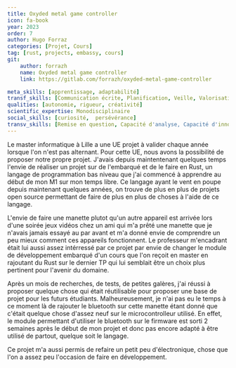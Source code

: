 ```yaml
---
title: Oxyded metal game controller
icon: fa-book 
year: 2023
order: 7
author: Hugo Forraz
categories: [Projet, Cours]
tag: [rust, projects, embassy, cours]
git: 
    author: forrazh
    name: Oxyded metal game controller
    link: https://gitlab.com/forrazh/oxyded-metal-game-controller

meta_skills: [apprentissage, adaptabilité] 
transf_skills: [Communication écrite, Planification, Veille, Valorisation, Informatique]
qualities: [autonomie, rigueur, créativité]
scientific_expertise: Monodisciplinaire 
social_skills: [curiosité,  persévérance]
transv_skills: [Remise en question, Capacité d'analyse, Capacité d'innovation, Formuler un problème, Elaborer des solutions, Esprit critique]
---
```


Le master informatique à Lille a une UE projet à valider chaque année lorsque l'on n'est pas alternant. Pour cette UE, nous avons la possibilité de proposer notre propre projet. 
J'avais depuis maintentenant quelques temps l'envie de réaliser un projet sur de l'embarqué et de le faire en Rust, un langage de programmation bas niveau que j'ai commencé à apprendre au début de mon M1 sur mon temps libre.
Ce langage ayant le vent en poupe depuis maintenant quelques années, on trouve de plus en plus de projets open source permettant de faire de plus en plus de choses à l'aide de ce langage. 

L'envie de faire une manette plutot qu'un autre appareil est arrivée lors d'une soirée jeux vidéos chez un ami qui m'a prêté une manette que je n'avais jamais essayé au par avant et m'a donné envie de comprendre un peu mieux comment ces appareils fonctionnent.
Le professeur m'encadrant était lui aussi assez intérressé par ce projet par envie de changer le module de développement embarqué d'un cours que l'on reçoit en master en rajoutant du Rust sur le dernier TP qui lui semblait être un choix plus pertinent pour l'avenir du domaine.

Après un mois de recherches, de tests, de petites galères, j'ai réussi à proposer quelque chose qui était réutilisable pour proposer une base de projet pour les futurs étudiants. Malheureusement, je n'ai pas eu le temps à ce moment là de rajouter le bluetooth sur cette manette étant donné que c'était quelque chose d'assez neuf sur le microcontrolleur utilisé. En effet, le module permettant d'utiliser le bluetooth sur le firmware est sorti 2 semaines après le début de mon projet et donc pas encore adapté à être utilisé de partout, quelque soit le langage. 

Ce projet m'a aussi permis de refaire un petit peu d'électronique, chose que l'on a assez peu l'occasion de faire en développement.


<!-- ### Description de l’activité

Contexte dans lequel vous avez exercé cette activité (entreprise, institution, association, secteur, taille, etc.) : Academique

Dans quel but avez-vous exercé cette activité ? : Valider un projet universitaire + Finir de se former au Rust + decouverte sur de l'embarqué

Décrivez de façon détaillée cette activité (il ne s’agit pas de décrire ce que vous auriez dû faire mais ce que vous avez fait réellement) : Realisation du programme d'une manette permettant de jouer à des jeux vidéos

Moyens (matériels, financiers, humains), outils, instruments, procédures, méthodes, techniques utilisés: 
- materiels : Raspberry Pi 4, Raspberry Pico, Rust, Git, Embassy, imprimante 3D (coque de la manette)
- humains : encadrement par un professeur
- techniques : retroingénierie de manettes, suivi des bonnes pratiques de developpement pour mon materiel

Pouvez-vous expliquer une situation-problème que vous avez eu à résoudre et la manière dont vous avez procédé ? Reussir à flasher correctement la board. Pour regler ces difficultés, il a fallu beaucoup travailler sur la chaine de compilation et sortir un Raspberry Pi servant d'intermediaire.

### Auto-évaluation

Qu’avez-vous particulièrement réussi ? Qu’avez-vous aimé ? : 
- La decouverte du milieu
- Un projet qui me faisait assez envie
- Donner envie à mon encadrant de passer ce projet dans un cours

Qu’est-ce qui vous a posé difficulté ? Que n’avez-vous pas aimé ? : 
- Trouver le temps de mettre en place le bluetooth qui était à ce moment là encore assez neuf pour cette carte.

Que changeriez-vous si vous deviez recommencer ? : Les discussions préliminaires qui sont arrivées trop tard et qui m'ont fait bacler la fin du projet à cause du début de mon stage -->
